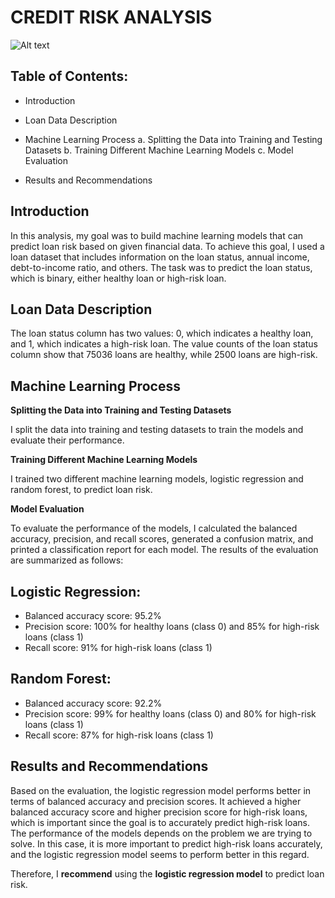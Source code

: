 
# CREDIT RISK ANALYSIS

![Alt text](creditriskanalysis.jpeg)

## Table of Contents:

- Introduction

- Loan Data Description

- Machine Learning Process
    a. Splitting the Data into Training and Testing Datasets
    b. Training Different Machine Learning Models
    c. Model Evaluation

- Results and Recommendations



## Introduction

In this analysis, my goal was to build machine learning models that can predict loan risk based on given financial data. To achieve this goal, I used a loan dataset that includes information on the loan status, annual income, debt-to-income ratio, and others. The task was to predict the loan status, which is binary, either healthy loan or high-risk loan.

## Loan Data Description
The loan status column has two values: 0, which indicates a healthy loan, and 1, which indicates a high-risk loan. The value counts of the loan status column show that 75036 loans are healthy, while 2500 loans are high-risk.

## Machine Learning Process
**Splitting the Data into Training and Testing Datasets**

 I split the data into training and testing datasets to train the models and evaluate their performance.

**Training Different Machine Learning Models**

I trained two different machine learning models, logistic regression and random forest, to predict loan risk.

**Model Evaluation**

To evaluate the performance of the models, I calculated the balanced accuracy, precision, and recall scores, generated a confusion matrix, and printed a classification report for each model. The results of the evaluation are summarized as follows:

## Logistic Regression:
- Balanced accuracy score: 95.2%
- Precision score: 100% for healthy loans (class 0) and 85% for high-risk loans (class 1)
- Recall score: 91% for high-risk loans (class 1)
## Random Forest:
- Balanced accuracy score: 92.2%
- Precision score: 99% for healthy loans (class 0) and 80% for high-risk loans (class 1)
- Recall score: 87% for high-risk loans (class 1)

## Results and Recommendations
Based on the evaluation, the logistic regression model performs better in terms of balanced accuracy and precision scores. It achieved a higher balanced accuracy score and higher precision score for high-risk loans, which is important since the goal is to accurately predict high-risk loans. The performance of the models depends on the problem we are trying to solve. In this case, it is more important to predict high-risk loans accurately, and the logistic regression model seems to perform better in this regard.

Therefore, I **recommend** using the **logistic regression model** to predict loan risk.
